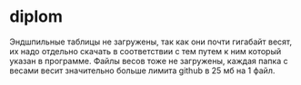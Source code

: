 # diplom
Эндшпильные таблицы не загружены, так как они почти гигабайт весят, их надо отдельно скачать в соответствии с тем путем к ним который указан в программе.
Файлы весов тоже не загружены, каждая папка с весами весит значительно больше лимита github в 25 мб на 1 файл.
